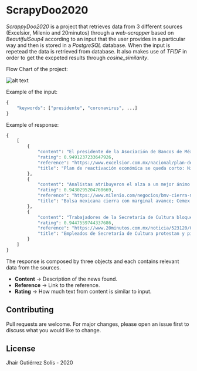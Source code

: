 # ScrapyDoo2020

*ScrappyDoo2020* is a project that retrieves data from 3 different sources (Excelsior, Milenio and 20minutos) through a *web-scrapper* based on *BeautifulSoup4* according to an input that the user provides in a particular way and then is stored in a *PostgreSQL* database. When the input is repetead the data is retrieved from database. It also makes use of *TFIDF* in order to get the excpeted results through *cosine_similarity*.

Flow Chart of the project:

![alt text](https://github.com/jhgutsol1290/flask-scrapper-postgres/flow_chart.jpg)

Example of the input:

```python
{
    "keywords": ["presidente", "coronavirus", ...]
}
```

Example of response:
```python
{
    [
        {
            "content": "El presidente de la Asociación de Bancos de México destaca que plan de reactivación económica ‘se queda corto' de car...",
            "rating": 0.9491237233647926,
            "reference": "https://www.excelsior.com.mx/nacional/plan-de-reactivacion-economica-se-queda-corto-nino-de-rivera/1374663",
            "title": "Plan de reactivación económica se queda corto: Niño de Rivera"
        },
        {
            "content": "Analistas atribuyeron el alza a un mejor ánimo de los inversores a señales de que el coronavirus estaría desacelerando su ritmo de propagación en algunas regiones.",
            "rating": 0.9430295204760669,
            "reference": "https://www.milenio.com/negocios/bmv-cierra-marginal-avance-martes-cemex-sube-6-94",
            "title": "Bolsa mexicana cierra con marginal avance; Cemex lidera alza y gana 6.94%"
        },
        {
            "content": "Trabajadores de la Secretaría de Cultura bloquearon Insurgentes y Reforma para exigir que el presidente Andrés Manuel López Obrador gire las instrucciones necesarias para que se les otorgue un...",
            "rating": 0.9447559744337686,
            "reference": "https://www.20minutos.com.mx/noticia/523120/0/empleados-de-secretaria-de-cultura-protestan-y-piden-incremento-salarial/",
            "title": "Empleados de Secretaría de Cultura protestan y piden incremento salarial"
        }
    ]
}
```

The response is composed by three objects and each contains relevant data from the sources.


- **Content** -> Description of the news found.
- **Reference** -> Link to the reference.
- **Rating** -> How much text from content is similar to input.

## Contributing
Pull requests are welcome. For major changes, please open an issue first to discuss what you would like to change.

## License
Jhair Gutiérrez Solís - 2020